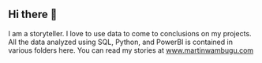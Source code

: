 ## Hi there 👋
I am a storyteller. I love to use data to come to conclusions on my projects. All the data analyzed using SQL, Python, and PowerBI is contained in various folders here. 
You can read my stories at www.martinwambugu.com 
<!--
**martinwambugu1/martinwambugu1** is a ✨ _special_ ✨ repository because its `README.md` (this file) appears on your GitHub profile.

Here are some ideas to get you started:

- 🔭 I’m currently working on ...
- 🌱 I’m currently learning ...
- 👯 I’m looking to collaborate on ...
- 🤔 I’m looking for help with ...
- 💬 Ask me about ...
- 📫 How to reach me: ...
- 😄 Pronouns: ...
- ⚡ Fun fact: ...
-->
